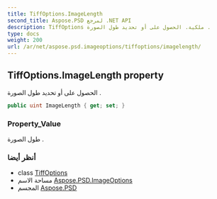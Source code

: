 ```yaml
---
title: TiffOptions.ImageLength
second_title: Aspose.PSD لمرجع .NET API
description: TiffOptions ملكية. الحصول على أو تحديد طول الصورة .
type: docs
weight: 200
url: /ar/net/aspose.psd.imageoptions/tiffoptions/imagelength/
---
```

## TiffOptions.ImageLength property

الحصول على أو تحديد طول الصورة .

```csharp
public uint ImageLength { get; set; }
```

### Property_Value

طول الصورة .

### أنظر أيضا

* class [TiffOptions](../)
* مساحة الاسم [Aspose.PSD.ImageOptions](../../tiffoptions/)
* المجسم [Aspose.PSD](../../../)


